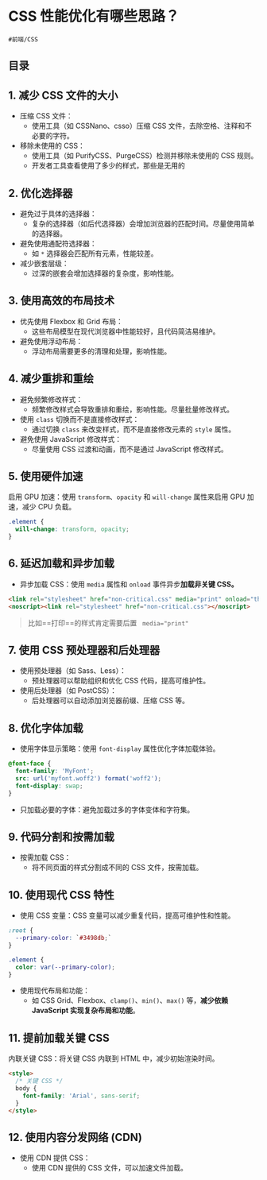 
# CSS 性能优化有哪些思路？


`#前端/CSS`


## 目录
<!-- toc -->
 ## 1. 减少 CSS 文件的大小 

- 压缩 CSS 文件：
	- 使用工具（如 CSSNano、csso）压缩 CSS 文件，去除空格、注释和不必要的字符。
- 移除未使用的 CSS：
	- 使用工具（如 PurifyCSS、PurgeCSS）检测并移除未使用的 CSS 规则。
	- 开发者工具查看使用了多少的样式，那些是无用的

## 2. 优化选择器

- 避免过于具体的选择器：
	- 复杂的选择器（如后代选择器）会增加浏览器的匹配时间。尽量使用简单的选择器。
- 避免使用通配符选择器：
	- 如 `*` 选择器会匹配所有元素，性能较差。
- 减少嵌套层级：
	- 过深的嵌套会增加选择器的复杂度，影响性能。

## 3. 使用高效的布局技术

- 优先使用 Flexbox 和 Grid 布局：
	- 这些布局模型在现代浏览器中性能较好，且代码简洁易维护。
- 避免使用浮动布局：
	- 浮动布局需要更多的清理和处理，影响性能。

## 4. 减少重排和重绘

- 避免频繁修改样式：
	- 频繁修改样式会导致重排和重绘，影响性能。尽量批量修改样式。
- 使用 `class` 切换而不是直接修改样式：
	- 通过切换 `class` 来改变样式，而不是直接修改元素的 `style` 属性。
- 避免使用 JavaScript 修改样式：
	- 尽量使用 CSS 过渡和动画，而不是通过 JavaScript 修改样式。

## 5. 使用硬件加速

启用 GPU 加速：使用 `transform`、`opacity` 和 `will-change` 属性来启用 GPU 加速，减少 CPU 负载。

```css
.element {
  will-change: transform, opacity;
}
```

## 6. 延迟加载和异步加载

- 异步加载 CSS：使用 `media` 属性和 `onload` 事件异步**加载非关键 CSS。**

```html
<link rel="stylesheet" href="non-critical.css" media="print" onload="this.media='all'">
<noscript><link rel="stylesheet" href="non-critical.css"></noscript>

```

> 比如==打印==的样式肯定需要后置 ` media="print"`

## 7. 使用 CSS 预处理器和后处理器

- 使用预处理器（如 Sass、Less）：
	- 预处理器可以帮助组织和优化 CSS 代码，提高可维护性。
- 使用后处理器（如 PostCSS）：
	- 后处理器可以自动添加浏览器前缀、压缩 CSS 等。

## 8. 优化字体加载

- 使用字体显示策略：使用 `font-display` 属性优化字体加载体验。
```css
@font-face {
  font-family: 'MyFont';
  src: url('myfont.woff2') format('woff2');
  font-display: swap;
}
```

- 只加载必要的字体：避免加载过多的字体变体和字符集。

## 9. 代码分割和按需加载

- 按需加载 CSS：
	- 将不同页面的样式分割成不同的 CSS 文件，按需加载。

## 10. 使用现代 CSS 特性

- 使用 CSS 变量：CSS 变量可以减少重复代码，提高可维护性和性能。
```css
:root {
  --primary-color: `#3498db;`
}

.element {
  color: var(--primary-color);
}
```

- 使用现代布局和功能：
	- 如 CSS Grid、Flexbox、`clamp()`、`min()`、`max()` 等，**减少依赖 JavaScript 实现复杂布局和功能**。

## 11. 提前加载关键 CSS

内联关键 CSS：将关键 CSS 内联到 HTML 中，减少初始渲染时间。

```html
<style>
  /* 关键 CSS */
  body {
    font-family: 'Arial', sans-serif;
  }
</style>

```

## 12. 使用内容分发网络 (CDN)

- 使用 CDN 提供 CSS：
	- 使用 CDN 提供的 CSS 文件，可以加速文件加载。
